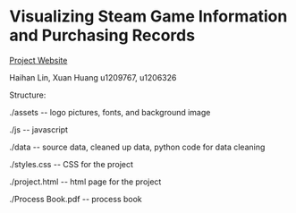 # Visualizing Steam Game Information and Purchasing Records

[Project Website](https://htmlpreview.github.io/?https://github.com/xuanhuang1/vis-project/blob/master/project.html)

Haihan Lin, Xuan Huang
u1209767, u1206326

Structure: 

./assets -- logo pictures, fonts, and background image

./js -- javascript

./data -- source data, cleaned up data, python code for data cleaning

./styles.css -- CSS for the project

./project.html -- html page for the project

./Process Book.pdf -- process book
